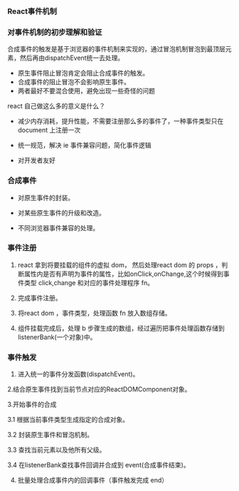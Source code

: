 ### React事件机制

### 对事件机制的初步理解和验证

合成事件的触发是基于浏览器的事件机制来实现的，通过冒泡机制冒泡到最顶层元素，然后再由dispatchEvent统一去处理。

- 原生事件阻止冒泡肯定会阻止合成事件的触发。
- 合成事件的阻止冒泡不会影响原生事件。
- 两者最好不要混合使用，避免出现一些奇怪的问题

react 自己做这么多的意义是什么？

- 减少内存消耗，提升性能，不需要注册那么多的事件了，一种事件类型只在 document 上注册一次

- 统一规范，解决 ie 事件兼容问题，简化事件逻辑

- 对开发者友好

### 合成事件

- 对原生事件的封装。

- 对某些原生事件的升级和改造。

- 不同浏览器事件兼容的处理。

### 事件注册

1. react 拿到将要挂载的组件的虚拟 dom， 然后处理react dom 的 props ，判断属性内是否有声明为事件的属性，比如onClick,onChange,这个时候得到事件类型 click,change 和对应的事件处理程序 fn。

2. 完成事件注册。

3. 将react dom ，事件类型，处理函数 fn 放入数组存储。

4. 组件挂载完成后，处理 b 步骤生成的数组，经过遍历把事件处理函数存储到listenerBank(一个对象)中。

### 事件触发

1. 进入统一的事件分发函数(dispatchEvent)。

2.结合原生事件找到当前节点对应的ReactDOMComponent对象。

3.开始事件的合成

3.1 根据当前事件类型生成指定的合成对象。

3.2 封装原生事件和冒泡机制。

3.3 查找当前元素以及他所有父级。

3.4 在listenerBank查找事件回调并合成到 event(合成事件结束)。

4. 批量处理合成事件内的回调事件（事件触发完成 end）